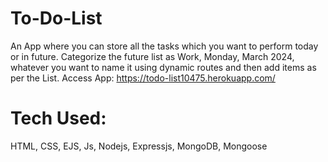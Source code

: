 # To-Do-List
An App where you can store all the tasks which you want to perform today or in future. Categorize the future list as Work, Monday, March 2024, whatever you want to name it using dynamic routes and then add items as per the List.
Access App: https://todo-list10475.herokuapp.com/

# Tech Used: 
HTML, CSS, EJS, Js, Nodejs, Expressjs, MongoDB, Mongoose
